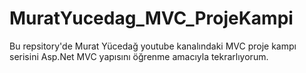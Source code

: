 # MuratYucedag_MVC_ProjeKampi
Bu repsitory'de Murat Yücedağ youtube kanalındaki MVC proje kampı serisini Asp.Net MVC yapısını öğrenme amacıyla tekrarlıyorum.

